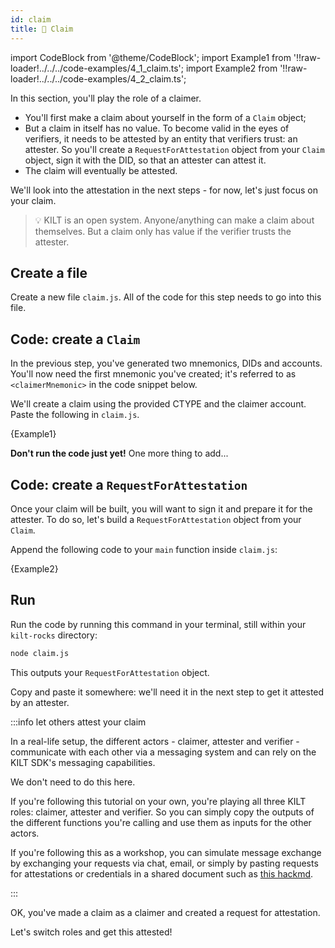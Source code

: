 ```yaml
---
id: claim
title: 💬 Claim
---
```


import CodeBlock from '@theme/CodeBlock';
import Example1 from '!!raw-loader!../../../code-examples/4_1_claim.ts';
import Example2 from '!!raw-loader!../../../code-examples/4_2_claim.ts';

In this section, you'll play the role of a <span class="label-role claimer">claimer</span>.

- You'll first make a claim about yourself in the form of a `Claim` object;
- But a claim in itself has no value. To become valid in the eyes of <span class="label-role verifier">verifiers</span>, it needs to be attested by an entity that <span class="label-role verifier">verifiers</span> trust: an <span class="label-role attester">attester</span>. So you'll create a `RequestForAttestation` object from your `Claim` object, sign it with the DID, so that an <span class="label-role attester">attester</span> can attest it.
- The claim will eventually be attested.

We'll look into the attestation in the next steps - for now, let's just focus on your claim.

> 💡 KILT is an open system.
> Anyone/anything can make a claim about themselves. But a claim only has value if the verifier trusts the attester.

## Create a file

Create a new file `claim.js`.
All of the code for this step needs to go into this file.

## Code: create a `Claim`

In the previous step, you've generated two mnemonics, DIDs and accounts.
You'll now need the first mnemonic you've created; it's referred to as `<claimerMnemonic>` in the code snippet below.

We'll create a claim using the provided CTYPE and the <span class="label-role claimer">claimer</span> account.  
Paste the following in `claim.js`.

<CodeBlock className="language-ts">
  {Example1}
</CodeBlock>

**Don't run the code just yet!** One more thing to add...

## Code: create a `RequestForAttestation`

Once your claim will be built, you will want to sign it and prepare it for the <span class="label-role attester">attester</span>.
To do so, let's build a `RequestForAttestation` object from your `Claim`.

Append the following code to your `main` function inside `claim.js`:

<CodeBlock className="language-ts">
  {Example2}
</CodeBlock>

## Run

Run the code by running this command in your terminal, still within your `kilt-rocks` directory:

```bash
node claim.js
```

This outputs your `RequestForAttestation` object.

Copy and paste it somewhere: we'll need it in the next step to get it attested by an <span class="label-role attester">attester</span>.

:::info let others attest your claim

In a real-life setup, the different actors - claimer, attester and verifier - communicate with each other via a messaging system and can rely on the KILT SDK's messaging capabilities.

We don't need to do this here.

If you're following this tutorial on your own, you're playing all three KILT roles: claimer, attester and verifier. So you can simply copy the outputs of the different functions you're calling and use them as inputs for the other actors.

If you're following this as a workshop, you can simulate message exchange by exchanging your requests via chat, email, or simply by pasting requests for attestations or credentials in a shared document such as [this hackmd](https://hackmd.io/c6OBNgWWR8yWJhMj7WICUA?edit).

:::

OK, you've made a claim as a <span class="label-role claimer">claimer</span> and created a request for attestation.

Let's switch roles and get this attested!
